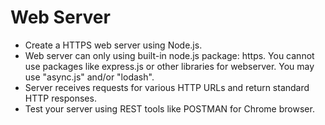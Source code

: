 # Web Server
  - Create a HTTPS web server using Node.js.
  - Web server can only using built-in node.js package: https. You cannot use packages like express.js or other libraries for webserver. You may use "async.js" and/or "lodash".
  - Server receives requests for various HTTP URLs and return standard HTTP responses.
  - Test your server using REST tools like POSTMAN for Chrome browser.